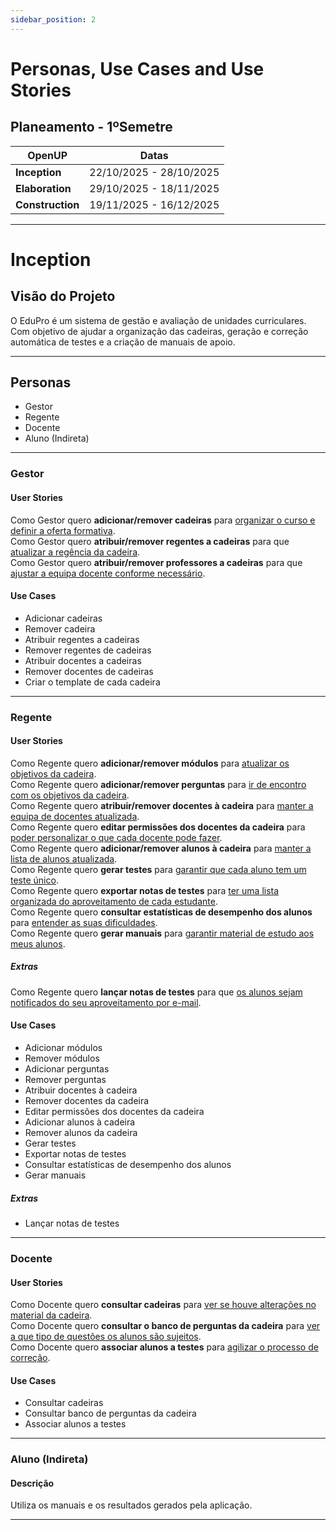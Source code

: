 ```yaml
---
sidebar_position: 2
---
```


# Personas, Use Cases and Use Stories

## Planeamento - 1ºSemetre

| <b>OpenUP</b>       | <b>Datas</b>            |
| ------------------- | ----------------------- |
| <b>Inception</b>    | 22/10/2025 - 28/10/2025 |
| <b>Elaboration</b>  | 29/10/2025 - 18/11/2025 |
| <b>Construction</b> | 19/11/2025 - 16/12/2025 |

---

# Inception

## Visão do Projeto

O EduPro é um sistema de gestão e avaliação de unidades curriculares. Com objetivo de ajudar a organização das cadeiras, geração e correção automática de testes e a criação de manuais de apoio.

---

## Personas

- Gestor
- Regente
- Docente
- Aluno (Indireta)

---

### Gestor

#### User Stories

Como Gestor quero <b>adicionar/remover cadeiras</b> para <u>organizar o curso e definir a oferta formativa</u>.  
Como Gestor quero <b>atribuir/remover regentes a cadeiras</b> para que <u>atualizar a regência da cadeira</u>.  
Como Gestor quero <b>atribuir/remover professores a cadeiras</b> para que <u>ajustar a equipa docente conforme necessário</u>.

#### Use Cases

- Adicionar cadeiras
- Remover cadeira
- Atribuir regentes a cadeiras
- Remover regentes de cadeiras
- Atribuir docentes a cadeiras
- Remover docentes de cadeiras
- Criar o template de cada cadeira

---

### Regente

#### User Stories

Como Regente quero <b>adicionar/remover módulos</b> para <u>atualizar os objetivos da cadeira</u>.  
Como Regente quero <b>adicionar/remover perguntas</b> para <u>ir de encontro com os objetivos da cadeira</u>.  
Como Regente quero <b>atribuir/remover docentes à cadeira</b> para <u>manter a equipa de docentes atualizada</u>.  
Como Regente quero <b>editar permissões dos docentes da cadeira</b> para <u>poder personalizar o que cada docente pode fazer</u>.  
Como Regente quero <b>adicionar/remover alunos à cadeira</b> para <u>manter a lista de alunos atualizada</u>.  
Como Regente quero <b>gerar testes</b> para <u>garantir que cada aluno tem um teste único</u>.  
Como Regente quero <b>exportar notas de testes</b> para <u>ter uma lista organizada do aproveitamento de cada estudante</u>.  
Como Regente quero <b>consultar estatísticas de desempenho dos alunos</b> para <u>entender as suas dificuldades</u>.  
Como Regente quero <b>gerar manuais</b> para <u>garantir material de estudo aos meus alunos</u>.

##### Extras

Como Regente quero <b>lançar notas de testes</b> para que <u>os alunos sejam notificados do seu aproveitamento por e-mail</u>.

#### Use Cases

- Adicionar módulos
- Remover módulos
- Adicionar perguntas
- Remover perguntas
- Atribuir docentes à cadeira
- Remover docentes da cadeira
- Editar permissões dos docentes da cadeira
- Adicionar alunos à cadeira
- Remover alunos da cadeira
- Gerar testes
- Exportar notas de testes
- Consultar estatísticas de desempenho dos alunos
- Gerar manuais

##### Extras

- Lançar notas de testes

---

### Docente

#### User Stories

Como Docente quero <b>consultar cadeiras</b> para <u>ver se houve alterações no material da cadeira</u>.  
Como Docente quero <b>consultar o banco de perguntas da cadeira</b> para <u>ver a que tipo de questões os alunos são sujeitos</u>.  
Como Docente quero <b>associar alunos a testes</b> para <u>agilizar o processo de correção</u>.

#### Use Cases

- Consultar cadeiras
- Consultar banco de perguntas da cadeira
- Associar alunos a testes

---

### Aluno (Indireta)

#### Descrição

Utiliza os manuais e os resultados gerados pela aplicação.

---
